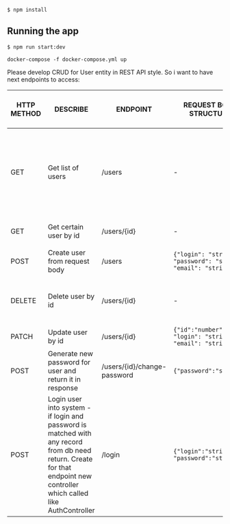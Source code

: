
```bash
$ npm install
```

## Running the app

```bash
$ npm run start:dev
```

```docker
docker-compose -f docker-compose.yml up
```

Please develop CRUD for User entity in REST API style.
So i want to have next endpoints to access:

|HTTP METHOD | DESCRIBE | ENDPOINT | REQUEST BODY STRUCTURE | RESPONSE BODY STRUCTURE | PARAMETERS (ONLY FOR METHOD - GET) | PATH PARAMETERS | 
|---|----|----------|--------------|---------------|------------------------------------|----|
| GET | Get list of users | /users | - | ```[{"id": "number", "login": "string", "email": "string"}...]``` | **limit** - parameter which is limited count records which will receive from the server. **id**, **login**, **email** - to filter.
| GET | Get certain user by id |/users/{id} | - | ```{"id":"number", "login": "string", "password": "string", "email": "string"}``` | - | id
| POST | Create user from request body |/users | ```{"login": "string", "password": "string", "email": "string"}``` | ```{"id":"number", "login": "string", "password": "string", "email": "string"}``` 
| DELETE | Delete user by id|/users/{id} | - | ```{"id":"number", "login": "string", "password": "string", "email": "string"}``` - means return object which was deleted | - | id
| PATCH | Update user by id |/users/{id} | ```{"id":"number", "login": "string", "email": "string"}``` | ```{"id":"number", "login": "string", "email": "string"}``` | - | id
| POST | Generate new password for user and return it in response |/users/{id}/change-password | ```{"password":"string"}``` | ```{"password":"string"}``` | - | id
| POST | Login user into system - if login and password is matched with any record from db need return. Create for that endpoint new controller which called like AuthController  |/login | ```{"login":"string", "password":"string"}``` | ```{"success":"boolean"}``` | - | -
